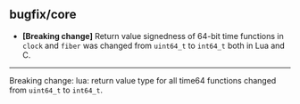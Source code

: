 ## bugfix/core

* **[Breaking change]** Return value signedness of 64-bit time functions in
  `clock` and `fiber` was changed from `uint64_t` to `int64_t` both in Lua
  and C.

----

Breaking change: lua: return value type for all time64 functions changed from
`uint64_t` to `int64_t`.
